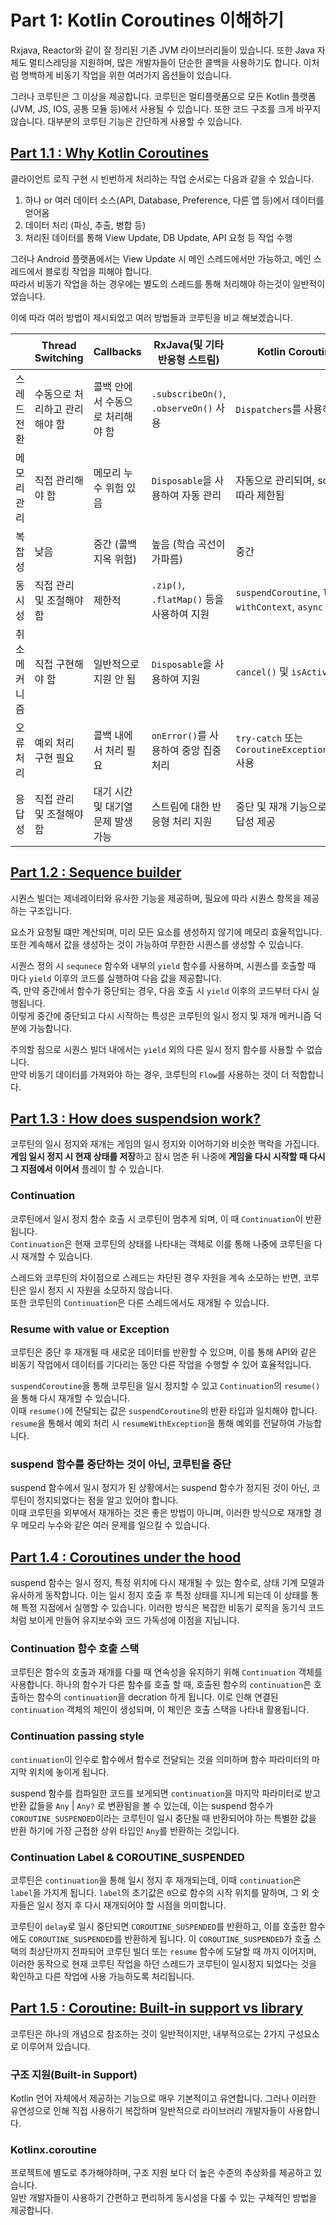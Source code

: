 # Part 1: Kotlin Coroutines 이해하기

Rxjava, Reactor와 같이 잘 정리된 기존 JVM 라이브러리들이 있습니다. 또한 Java 자체도 멀티스레딩을 지원하며, 많은 개발자들이 단순한 콜백을 사용하기도 합니다.
이처럼 명백하게 비동기 작업을 위한 여러가지 옵션들이 있습니다.

그러나 코루틴은 그 이상을 제공합니다.
코루틴은 멀티플랫폼으로 모든 Kotlin 플랫폼(JVM, JS, IOS, 공통 모듈 등)에서 사용될 수 있습니다.
또한 코드 구조를 크게 바꾸지 않습니다. 대부분의 코루틴 기능은 간단하게 사용할 수 있습니다.

## [Part 1.1 : Why Kotlin Coroutines](왜%20코루틴%20인가%3F.md)

클라이언트 로직 구현 시 빈번하게 처리하는 작업 순서로는 다음과 같을 수 있습니다.

1. 하나 or 여러 데이터 소스(API, Database, Preference, 다른 앱 등)에서 데이터를 얻어옴
2. 데이터 처리 (파싱, 추출, 병합 등)
3. 처리된 데이터를 통해 View Update, DB Update, API 요청 등 작업 수행

그러나 Android 플랫폼에서는 View Update 시 메인 스레드에서만 가능하고, 메인 스레드에서 블로킹 작업을 피해야 합니다.  
따라서 비동기 작업을 하는 경우에는 별도의 스레드를 통해 처리해야 하는것이 일반적이었습니다.

이에 따라 여러 방법이 제시되었고 여러 방법들과 코루틴을 비교 해보겠습니다.

|         | Thread Switching | Callbacks            | RxJava(및 기타 반응형 스트림)                | Kotlin Coroutines                                         |
|---------|------------------|----------------------|-------------------------------------|-----------------------------------------------------------|
| 스레드 전환  | 수동으로 처리하고 관리해야 함 | 콜백 안에서 수동으로 처리해야 함   | `.subscribeOn()`, `.observeOn()` 사용 | `Dispatchers`를 사용하여 관리                                    |
| 메모리 관리  | 직접 관리해야 함        | 메모리 누수 위험 있음         | `Disposable`을 사용하여 자동 관리            | 자동으로 관리되며, scope에 따라 제한됨                                  |
| 복잡성     | 낮음               | 중간 (콜백 지옥 위험)        | 높음 (학습 곡선이 가파름)                     | 중간                                                        |
| 동시성     | 직접 관리 및 조절해야 함   | 제한적                  | `.zip()`, `.flatMap()` 등을 사용하여 지원   | `suspendCoroutine`, `launch`, `withContext`, `async` 등 사용 |
| 취소 메커니즘 | 직접 구현해야 함        | 일반적으로 지원 안 됨         | `Disposable`을 사용하여 지원               | `cancel()` 및 `isActive` 사용                                |
| 오류 처리   | 예외 처리 구현 필요      | 콜백 내에서 처리 필요         | `onError()`를 사용하여 중앙 집중 처리          | `try-catch` 또는 `CoroutineExceptionHandler` 사용             |
| 응답성     | 직접 관리 및 조절해야 함   | 대기 시간 및 대기열 문제 발생 가능 | 스트림에 대한 반응형 처리 지원                   | 중단 및 재개 기능으로 높은 응답성 제공                                    |

## [Part 1.2 : Sequence builder](시퀀스%20빌더.md)

시퀀스 빌더는 제네레이터와 유사한 기능을 제공하며, 필요에 따라 시퀀스 항목을 제공하는 구조입니다.

요소가 요청될 떄만 계산되며, 미리 모든 요소를 생성하지 않기에 메모리 효율적입니다.  
또한 계속해서 값을 생성하는 것이 가능하여 무한한 시퀀스를 생성할 수 있습니다.

시퀀스 정의 시 `sequnece` 함수와 내부의 `yield` 함수를 사용하며, 시퀀스를 호출할 때 마다 `yield` 이후의 코드를 실행하여 다음 값을 제공합니다.  
즉, 만약 중간에서 함수가 중단되는 경우, 다음 호출 시 `yield` 이후의 코드부터 다시 실행됩니다.  
이렇게 중간에 중단되고 다시 시작하는 특성은 코루틴의 일시 정지 및 재개 메커니즘 덕분에 가능합니다.  

주의할 점으로 시퀀스 빌더 내에서는 `yield` 외의 다른 일시 정지 함수를 사용할 수 없습니다.  
만약 비동기 데이터를 가져와야 하는 경우, 코루틴의 `Flow`를 사용하는 것이 더 적합합니다.

## [Part 1.3 : How does suspendsion work?](코루틴에서%20일시정지는%20어떻게%20동작될까%3F.md)

코루틴의 일시 정지와 재개는 게임의 일시 정지와 이어하기와 비슷한 맥락을 가집니다.  
**게임 일시 정지 시 현재 상태를 저장**하고 잠시 멈춘 뒤 나중에 **게임을 다시 시작할 때 다시 그 지점에서 이어서** 플레이 할 수 있습니다.

### Continuation

코루틴에서 일시 정지 함수 호출 시 코루틴이 멈추게 되며, 이 때 `Continuation`이 반환 됩니다.  
`Continuation`은 현재 코루틴의 상태를 나타내는 객체로 이를 통해 나중에 코루틴을 다시 재개할 수 있습니다.

스레드와 코루틴의 차이점으로 스레드는 차단된 경우 자원을 계속 소모하는 반면, 코루틴은 일시 정지 시 자원을 소모하지 않습니다.  
또한 코루틴의 `Continuation`은 다른 스레드에서도 재개될 수 있습니다.

### Resume with value or Exception

코루틴은 중단 후 재개될 때 새로운 데이터를 반환할 수 있으며,
이를 통해 API와 같은 비동기 작업에서 데이터를 기다리는 동안 다른 작업을 수행할 수 있어 효율적입니다.

`suspendCoroutine`을 통해 코루틴을 일시 정지할 수 있고 `Continuation`의 `resume()`을 통해 다시 재개할 수 있습니다.  
이때 `resume()`에 전달되는 값은 `suspendCoroutine`의 반환 타입과 일치해야 합니다.  
`resume`을 통해서 예외 처리 시 `resumeWithException`을 통해 예외를 전달하여 가능합니다.

### suspend 함수를 중단하는 것이 아닌, 코루틴을 중단

suspend 함수에서 일시 정지가 된 상황에서는 suspend 함수가 정지된 것이 아닌, 코루틴이 정지되었다는 점을 알고 있어야 합니다.  
이때 코루틴을 외부에서 재개하는 것은 좋은 방법이 아니며, 이러한 방식으로 재개할 경우 메모리 누수와 같은 여러 문제를 일으킬 수 있습니다.


## [Part 1.4 : Coroutines under the hood](코루틴%20내부%20동작.md)

suspend 함수는 일시 정지, 특정 위치에 다시 재개될 수 있는 함수로, 상태 기계 모델과 유사하게 동작합니다.
이는 일시 정지 호출 후 특정 상태를 지니게 되는데 이 상태를 통해 특정 지점에서 실행할 수 있습니다.
이러한 방식은 복잡한 비동기 로직을 동기식 코드처럼 보이게 만들어 유지보수와 코드 가독성에 이점을 지닙니다.

### Continuation 함수 호출 스택

코루틴은 함수의 호출과 재개를 다룰 때 연속성을 유지하기 위해 `Continuation` 객체를 사용합니다.
하나의 함수가 다른 함수를 호출 할 때, 호출된 함수의 `continuation`은 호출하는 함수의 `continuation`을 decration 하게 됩니다.
이로 인해 연결된 `continuation` 객체의 체인이 생성되며, 이 체인은 호출 스택을 나타내 활용됩니다.

### Continuation passing style

`continuation`이 인수로 함수에서 함수로 전달되는 것을 의미하며 함수 파라미터의 마지막 위치에 놓이게 됩니다.

suspend 함수를 컴파일한 코드를 보게되면 `continuation`을 마지막 파라미터로 받고 반환 값들을 `Any` | `Any?` 로 변환됨을 볼 수 있는데,
이는 suspend 함수가 `COROUTINE_SUSPENDED`이라는 코루틴이 일시 중단될 때 반환되어야 하는 특별한 값을 반환 하기에 가장 근접한 상위 타입인 `Any`를 반환하는 것입니다.

### Continuation Label & COROUTINE_SUSPENDED

코루틴은 `continuation`을 통해 일시 정지 후 재개되는데, 이때 `continuation`은 `label`을 가지게 됩니다.
`label`의 초기값은 `0`으로 함수의 시작 위치를 말하며, 그 외 숫자들은 일시 정지 후 다시 재개되어야 할 시점을 의미합니다.

코루틴이 `delay`로 일시 중단되면 `COROUTINE_SUSPENDED`를 반환하고, 이를 호출한 함수에도 `COROUTINE_SUSPENDED`를 반환하게 됩니다.
이 `COROUTINE_SUSPENDED`가 호출 스택의 최상단까지 전파되어 코루틴 빌더 또는 `resume` 함수에 도달할 때 까지 이어지며, 
이러한 동작으로 현재 코루틴 작업을 하던 스레드가 코루틴이 일시정지 되었다는 것을 확인하고 다른 작업에 사용 가능하도록 처리됩니다.

## [Part 1.5 : Coroutine: Built-in support vs library](코루틴의%20구조%20지원%20vs%20라이브러리.md)

코루틴은 하나의 개념으로 참조하는 것이 일반적이지만, 내부적으로는 2가지 구성요소로 이루어져 있습니다.

### 구조 지원(Built-in Support)

Kotlin 언어 자체에서 제공하는 기능으로 매우 기본적이고 유연합니다. 
그러나 이러한 유연성으로 인해 직접 사용하기 복잡하며 일반적으로 라이브러리 개발자들이 사용합니다.

### Kotlinx.coroutine 

프로젝트에 별도로 추가해야하며, 구조 지원 보다 더 높은 수준의 추상화를 제공하고 있습니다.  
일반 개발자들이 사용하기 간편하고 편리하게 동시성을 다룰 수 있는 구체적인 방법을 제공합니다.